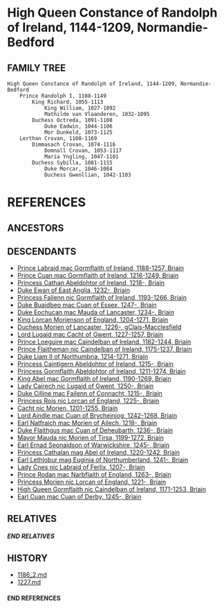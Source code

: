 # High Queen Constance of Randolph of Ireland, 1144-1209, Normandie-Bedford

## FAMILY TREE 

```
High Queen Constance of Randolph of Ireland, 1144-1209, Normandie-Bedford
	Prince Randolph I, 1108-1149
		King Richard, 1055-1113
			King William, 1027-1092
			Mathilde van Vlaanderen, 1032-1095
		Duchess Octreda, 1091-1108
			Duke Eadwin, 1044-1106
			Mor Dunkeld, 1073-1125
	Lerthan Crovan, 1108-1169
		Dimmasach Crovan, 1074-1116
			Domnall Crovan, 1053-1117
			Maria Yngling, 1047-1101
		Duchess Sybilla, 1081-1115
			Duke Morcar, 1046-1084
			Duchess Gwenllian, 1042-1103
```


# REFERENCES

## ANCESTORS

## DESCENDANTS
* [Prince Labraid mac Gormflaith of Ireland, 1188-1257, Briain](labraid_mac_gormflaith_1188.md)
* [Prince Cuan mac Gormflaith of Ireland, 1216-1249, Briain](cuan_mac_gormflaith_1216.md)
* [Princess Cathan Abeldohtor of Ireland, 1218-, Briain](cathan_abeldohtor_1218.md)
* [Duke Ewan of East Anglia, 1232-, Briain](ewan_1232.md)
* [Princess Failenn nic Gormflaith of Ireland, 1193-1266, Briain](failenn_nic_gormflaith_1193.md)
* [Duke Buaidbeo mac Cuan of Essex, 1247-, Briain](buaidbeo_mac_cuan_1247.md)
* [Duke Eochucan mac Mauda of Lancaster, 1234-, Briain](eochucan_mac_mauda_1234.md)
* [King Lorcan Morienson of England, 1204-1271, Briain](lorcan_morienson_1204.md)
* [Duchess Morien of Lancaster, 1226-, gClais-Macclesfield](morien_1226.md)
* [Lord Lugaid mac Cacht of Gwent, 1227-1257, Briain](lugaid_mac_cacht_1227.md)
* [Prince Loeguire mac Caindelban of Ireland, 1182-1244, Briain](loeguire_mac_caindelban_1182.md)
* [Prince Flaitheman nic Caindelban of Ireland, 1175-1237, Briain](flaitheman_nic_caindelban_1175.md)
* [Duke Liam II of Northumbria, 1214-1271, Briain](liam_ii_1214.md)
* [Princess Caintigern Abeldohtor of Ireland, 1215-, Briain](caintigern_abeldohtor_1215.md)
* [Princess Gormflaith Abeldohtor of Ireland, 1211-1274, Briain](gormflaith_abeldohtor_1211.md)
* [King Abel mac Gormflaith of Ireland, 1190-1269, Briain](abel_mac_gormflaith_1190.md)
* [Lady Cairech nic Lugaid of Gwent, 1250-, Briain](cairech_nic_lugaid_1250.md)
* [Duke Cilline mac Failenn of Connacht, 1215-, Briain](cilline_mac_failenn_1215.md)
* [Princess Rois nic Lorcan of England, 1225-, Briain](rois_nic_lorcan_1225.md)
* [Cacht nic Morien, 1201-1255, Briain](cacht_nic_morien_1201.md)
* [Lord Aindle mac Cuan of Brycheiniog, 1242-1268, Briain](aindle_mac_cuan_1242.md)
* [Earl Natfraich mac Morien of Ailech, 1218-, Briain](natfraich_mac_morien_1218.md)
* [Duke Flaithgus mac Cuan of Deheubarth, 1236-, Briain](flaithgus_mac_cuan_1236.md)
* [Mayor Mauda nic Morien of Tirsa, 1199-1272, Briain](mauda_nic_morien_1199.md)
* [Earl Ernad Seonaidson of Warwickshire, 1245-, Briain](ernad_seonaidson_1245.md)
* [Princess Cathalan mag Abel of Ireland, 1220-1242, Briain](cathalan_mag_abel_1220.md)
* [Earl Lethlobur mag Euginia of Northumberland, 1241-, Briain](lethlobur_mag_euginia_1241.md)
* [Lady Cnes nic Labraid of Ferlix, 1207-, Briain](cnes_nic_labraid_1207.md)
* [Prince Rodan mac Narbflaith of England, 1263-, Briain](rodan_mac_narbflaith_1263.md)
* [Princess Morien nic Lorcan of England, 1221-, Briain](morien_nic_lorcan_1221.md)
* [High Queen Gormflaith nic Caindelban of Ireland, 1171-1253, Briain](gormflaith_nic_caindelban_1171.md)
* [Earl Cuan mac Cuan of Derby, 1245-, Briain](cuan_mac_cuan_1245.md)

## RELATIVES

##### END RELATIVES 
## HISTORY
* [1186_2.md](../h/1186_2.md)
* [1227.md](../h/1227.md)

#### END REFERENCES

